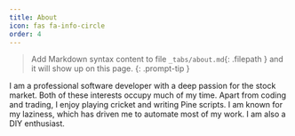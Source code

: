 ```yaml
---
title: About
icon: fas fa-info-circle
order: 4
---
```


> Add Markdown syntax content to file `_tabs/about.md`{: .filepath } and it will show up on this page.
{: .prompt-tip }


I am a professional software developer with a deep passion for the stock market. Both of these interests occupy much of my time. Apart from coding and trading, I enjoy playing cricket and writing Pine scripts. I am known for my laziness, which has driven me to automate most of my work. I am also a DIY enthusiast.


<!-- ### Connect

<p align="left">
    <a href="https://in.tradingview.com/u/EquityCraze/">
        <img src="https://avatars.githubusercontent.com/u/7644688?s=64&v=4" alt="TradingView Profile" style="margin-right: 10px;">
    </a>
    <a href="https://x.com/EquityCraze">
        <img src="https://img.icons8.com/?size=64&id=phOKFKYpe00C&format=png&color=000000" alt="Twitter Profile" style="margin-left: 10px;">
    </a>
</p> -->

